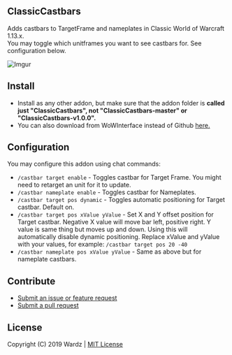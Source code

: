 ## ClassicCastbars
Adds castbars to TargetFrame and nameplates in Classic World of Warcraft 1.13.x.  
You may toggle which unitframes you want to see castbars for. See configuration below.  

![Imgur](https://i.imgur.com/thxJqi6.jpg)

## Install
- Install as any other addon, but make sure that the addon folder is **called just "ClassicCastbars", not "ClassicCastbars-master" or "ClassicCastbars-v1.0.0".**
- You can also download from WoWInterface instead of Github [here.](https://wowinterface.com/downloads/info24925-ClassicCastbars.html)

## Configuration
You may configure this addon using chat commands:
- `/castbar target enable` - Toggles castbar for Target Frame. You might need to retarget an unit for it to update.
- `/castbar nameplate enable` - Toggles castbar for Nameplates.
- `/castbar target pos dynamic` - Toggles automatic positioning for Target castbar. Default on.
- `/castbar target pos xValue yValue` - Set X and Y offset position for Target castbar.
  Negative X value will move bar left, positive right. Y value is same thing but moves up and down.
  Using this will automatically disable dynamic positioning.
  Replace xValue and yValue with your values, for example:
  `/castbar target pos 20 -40`
- `/castbar nameplate pos xValue yValue` - Same as above but for nameplate castbars.

## Contribute
- [Submit an issue or feature request](https://github.com/wardz/ClassicCastbars/issues)
- [Submit a pull request](https://github.com/wardz/ClassicCastbars/pulls)

## License
Copyright (C) 2019 Wardz | [MIT License](https://opensource.org/licenses/MIT)
